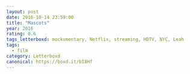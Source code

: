 ```yaml
---
layout: post 
date: 2016-10-14 23:59:00
title: "Mascots"
year: 2016
rating: 0.6
tags_letterboxd: mockumentary, Netflix, streaming, HDTV, NYC, Leah
tags:
  - film
category: Letterboxd
canonical: https://boxd.it/bI8Hf
---
```

